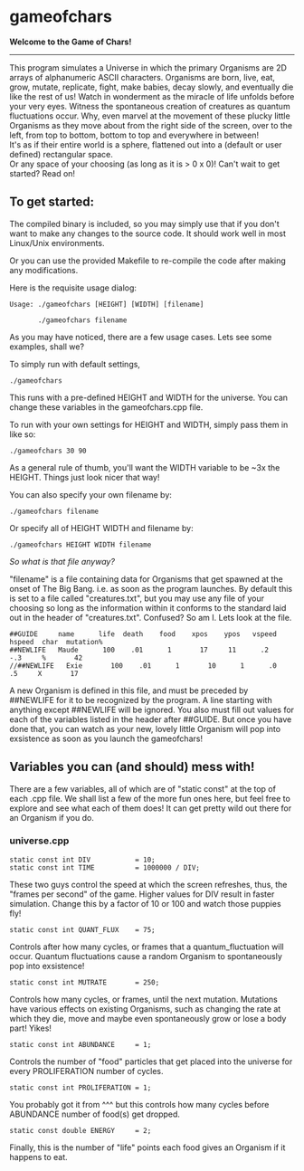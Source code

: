 # gameofchars

**Welcome to the Game of Chars!**

***********
This program simulates a Universe in which the primary Organisms are 2D arrays of alphanumeric ASCII characters. Organisms are born, live, eat,
grow, mutate, replicate, fight, make babies, decay slowly, and eventually die like the rest of us!  Watch in wonderment as the miracle of life unfolds
before your very eyes.  Witness the spontaneous creation of creatures as quantum fluctuations occur.  Why, even marvel at the movement of these plucky
little Organisms as they move about from the right side of the screen, over to the left, from top to bottom, bottom to top and everywhere in between!  
It's as if their entire world is a sphere, flattened out into a (default or user defined) rectangular space.  
Or any space of your choosing (as long as it is > 0 x 0)!  Can't wait to get started?  Read on!

## To get started: 

The compiled binary is included, so you may simply use that if you don't want to make any changes to the source code. It should work well in most
Linux/Unix environments.

Or you can use the provided Makefile to re-compile the code after making any modifications.

Here is the requisite usage dialog:

    Usage: ./gameofchars [HEIGHT] [WIDTH] [filename]
  
           ./gameofchars filename

As you may have noticed, there are a few usage cases.  Lets see some examples, shall we?

To simply run with default settings, 

    ./gameofchars
    
This runs with a pre-defined HEIGHT and WIDTH for the universe. You can change these variables in the gameofchars.cpp file.

To run with your own settings for HEIGHT and WIDTH, simply pass them in like so:
    
    ./gameofchars 30 90
    
As a general rule of thumb, you'll want the WIDTH variable to be ~3x the HEIGHT.  Things just look nicer that way!

You can also specify your own filename by:

    ./gameofchars filename

Or specify all of HEIGHT WIDTH and filename by:

    ./gameofchars HEIGHT WIDTH filename

*So what is that file anyway?*

"filename" is a file containing data for Organisms that get spawned at the onset of The Big Bang. i.e. as soon as the program launches.
By default this is set to a file called "creatures.txt", but you may use any file of your choosing so long as the information within it
conforms to the standard laid out in the header of "creatures.txt".  Confused?  So am I.  Lets look at the file.

    ##GUIDE     name      life  death    food    xpos    ypos   vspeed  hspeed  char  mutation%
    ##NEWLIFE   Maude      100    .01      1       17     11      .2      -.3     %       42
    //##NEWLIFE   Exie       100    .01      1       10      1      .0       .5     X       17
    
A new Organism is defined in this file, and must be preceded by ##NEWLIFE for it to be recognized by the program. A line starting with anything
except ##NEWLIFE will be ignored.  You also must fill out values for each of the variables listed in the header after ##GUIDE.  But once you have
done that, you can watch as your new, lovely little Organism will pop into exsistence as soon as you launch the gameofchars!

## Variables you can (and should) mess with!

There are a few variables, all of which are of "static const" at the top of each .cpp file.  We shall list a few of the more fun ones here, but
feel free to explore and see what each of them does!  It can get pretty wild out there for an Organism if you do.

### universe.cpp
    static const int DIV           = 10;
    static const int TIME          = 1000000 / DIV;
These two guys control the speed at which the screen refreshes, thus, the "frames per second" of the game.  Higher values for DIV result in
faster simulation. Change this by a factor of 10 or 100 and watch those puppies fly!

    static const int QUANT_FLUX    = 75;
Controls after how many cycles, or frames that a quantum_fluctuation will occur.  Quantum fluctuations cause a random Organism to spontaneously 
pop into exsistence!

    static const int MUTRATE       = 250;
Controls how many cycles, or frames, until the next mutation. Mutations have various effects on existing Organisms, such as changing the rate at 
which they die, move and maybe even spontaneously grow or lose a body part!  Yikes!

    static const int ABUNDANCE     = 1;
Controls the number of "food" particles that get placed into the universe for every PROLIFERATION number of cycles.

    static const int PROLIFERATION = 1;
You probably got it from ^^^ but this controls how many cycles before ABUNDANCE number of food(s) get dropped.

    static const double ENERGY     = 2;
Finally, this is the number of "life" points each food gives an Organism if it happens to eat.

